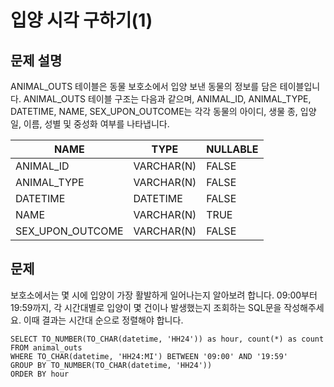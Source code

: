 # 입양 시각 구하기(1)

## 문제 설명
ANIMAL_OUTS 테이블은 동물 보호소에서 입양 보낸 동물의 정보를 담은 테이블입니다. ANIMAL_OUTS 테이블 구조는 다음과 같으며, ANIMAL_ID, ANIMAL_TYPE, DATETIME, NAME, SEX_UPON_OUTCOME는 각각 동물의 아이디, 생물 종, 입양일, 이름, 성별 및 중성화 여부를 나타냅니다.

| NAME            | TYPE        | NULLABLE |
|-----------------|-------------|----------|
| ANIMAL_ID       | VARCHAR(N)  | FALSE    |
| ANIMAL_TYPE     | VARCHAR(N)  | FALSE    |
| DATETIME        | DATETIME    | FALSE    |
| NAME            | VARCHAR(N)  | TRUE     |
| SEX_UPON_OUTCOME| VARCHAR(N)  | FALSE    |



## 문제
보호소에서는 몇 시에 입양이 가장 활발하게 일어나는지 알아보려 합니다. 
09:00부터 19:59까지, 각 시간대별로 입양이 몇 건이나 발생했는지 조회하는 SQL문을 작성해주세요. 
이때 결과는 시간대 순으로 정렬해야 합니다.

```oracle
SELECT TO_NUMBER(TO_CHAR(datetime, 'HH24')) as hour, count(*) as count
FROM animal_outs
WHERE TO_CHAR(datetime, 'HH24:MI') BETWEEN '09:00' AND '19:59'
GROUP BY TO_NUMBER(TO_CHAR(datetime, 'HH24'))
ORDER BY hour
```